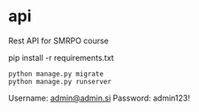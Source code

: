 # api
Rest API for SMRPO course

pip install -r requirements.txt
```
python manage.py migrate
python manage.py runserver
```

Username: admin@admin.si
Password: admin123!
